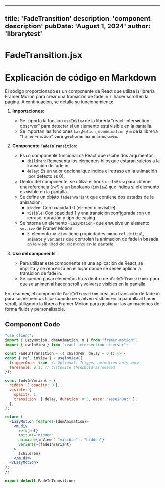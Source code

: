 ---
  title: 'FadeTransition'
  description: 'component description'
  pubDate: 'August 1, 2024'
  author: 'librarytest'
  ---
  
  
  
  # FadeTransition.jsx
  # Explicación de código en Markdown

El código proporcionado es un componente de React que utiliza la librería Framer Motion para crear una transición de fade in al hacer scroll en la página. A continuación, se detalla su funcionamiento:

1. **Importaciones**:
   - Se importa la función `useInView` de la librería "react-intersection-observer" para detectar si un elemento está visible en la pantalla.
   - Se importan las funciones `LazyMotion`, `domAnimation` y `m` de la librería "framer-motion" para gestionar las animaciones.

2. **Componente `FadeInTransition`**:
   - Es un componente funcional de React que recibe dos argumentos:
     - `children`: Representa los elementos hijos que estarán sujetos a la transición de fade in.
     - `delay`: Es un valor opcional que indica el retraso en la animación (por defecto es 0).
   - Dentro del componente, se utiliza el hook `useInView` para obtener una referencia (`ref`) y un booleano (`inView`) que indica si el elemento es visible en la pantalla.
   - Se define un objeto `fadeInVariant` que contiene dos estados de la animación:
     - `hidden`: Con opacidad 0 (elemento invisible).
     - `visible`: Con opacidad 1 y una transición configurada con un retraso, duración y tipo de easing.
   - Se retorna un elemento `<LazyMotion>` que envuelve un elemento `<m.div>` de Framer Motion.
     - El elemento `<m.div>` tiene propiedades como `ref`, `initial`, `animate` y `variants` que controlan la animación de fade in basada en la visibilidad del elemento en la pantalla.

3. **Uso del componente**:
   - Para utilizar este componente en una aplicación de React, se importa y se renderiza en el lugar donde se desee aplicar la transición de fade in.
   - Se pueden pasar elementos hijos dentro de `<FadeInTransition>` para que se animen al hacer scroll y volverse visibles en la pantalla.

En resumen, el componente `FadeInTransition` crea una transición de fade in para los elementos hijos cuando se vuelven visibles en la pantalla al hacer scroll, utilizando la librería Framer Motion para gestionar las animaciones de forma fluida y personalizable.
  
  ## Component Code
  ```jsx
  "use client";
import { LazyMotion, domAnimation, m } from "framer-motion";
import { useInView } from "react-intersection-observer";

const FadeInTransition = ({ children, delay = 0 }) => {
  const { ref, inView } = useInView({
    triggerOnce: true, // Optional: Trigger animation only once
    threshold: 0.1, // Customize threshold as needed
  });

  const fadeInVariant = {
    hidden: { opacity: 0 },
    visible: {
      opacity: 1,
      transition: { delay, duration: 0.5, ease: "easeInOut" },
    },
  };

  return (
    <LazyMotion features={domAnimation}>
      <m.div
        ref={ref}
        initial="hidden"
        animate={inView ? "visible" : "hidden"}
        variants={fadeInVariant}
      >
        {children}
      </m.div>
    </LazyMotion>
  );
};

export default FadeInTransition;
  ```
  